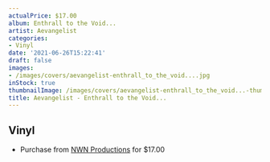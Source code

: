 ```yaml
---
actualPrice: $17.00
album: Enthrall to the Void...
artist: Aevangelist
categories:
- Vinyl
date: '2021-06-26T15:22:41'
draft: false
images:
- /images/covers/aevangelist-enthrall_to_the_void....jpg
inStock: true
thumbnailImage: /images/covers/aevangelist-enthrall_to_the_void...-thumb.jpg
title: Aevangelist - Enthrall to the Void...
---
```


## Vinyl
* Purchase from [NWN Productions](http://shop.nwnprod.com/index.php?route=product/product&path=75&product_id=2729&sort=pd.name&order=ASC) for $17.00
